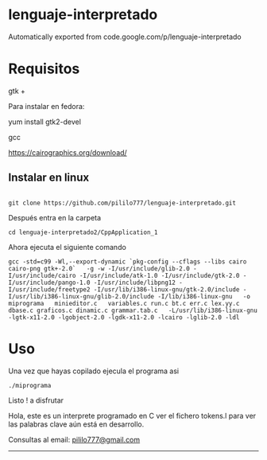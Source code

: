# lenguaje-interpretado
Automatically exported from code.google.com/p/lenguaje-interpretado

# Requisitos

 gtk + 
 
 Para instalar en fedora: 
 
 yum install gtk2-devel
 
 
 gcc

 https://cairographics.org/download/
 
 
## Instalar en linux

```

git clone https://github.com/pililo777/lenguaje-interpretado.git

```

Después entra en la carpeta

```
cd lenguaje-interpretado2/CppApplication_1

```

Ahora ejecuta el siguiente comando


```
gcc -std=c99 -Wl,--export-dynamic `pkg-config --cflags --libs cairo cairo-png gtk+-2.0`   -g -w -I/usr/include/glib-2.0 -I/usr/include/cairo -I/usr/include/atk-1.0 -I/usr/include/gtk-2.0 -I/usr/include/pango-1.0 -I/usr/include/libpng12 -I/usr/include/freetype2 -I/usr/lib/i386-linux-gnu/gtk-2.0/include -I/usr/lib/i386-linux-gnu/glib-2.0/include -I/lib/i386-linux-gnu   -o miprograma   minieditor.c   variables.c run.c bt.c err.c lex.yy.c dbase.c graficos.c dinamic.c grammar.tab.c   -L/usr/lib/i386-linux-gnu -lgtk-x11-2.0 -lgobject-2.0 -lgdk-x11-2.0 -lcairo -lglib-2.0 -ldl

```
# Uso 

Una vez que hayas copilado ejecula el programa asi 

```
./miprograma

```

Listo ! a disfrutar




Hola, este es un interprete programado en C
ver el fichero tokens.l para ver las palabras clave
aún está en desarrollo.

Consultas al email: pililo777@gmail.com

****
